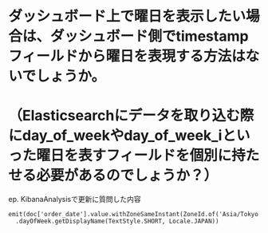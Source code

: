 #  ダッシュボード上で曜日を表示したい場合は、ダッシュボード側でtimestampフィールドから曜日を表現する方法はないでしょうか。
# （Elasticsearchにデータを取り込む際にday_of_weekやday_of_week_iといった曜日を表すフィールドを個別に持たせる必要があるのでしょうか？）
ep. KibanaAnalysisで更新に質問した内容
```
emit(doc['order_date'].value.withZoneSameInstant(ZoneId.of('Asia/Tokyo'))
  .dayOfWeek.getDisplayName(TextStyle.SHORT, Locale.JAPAN))
```
